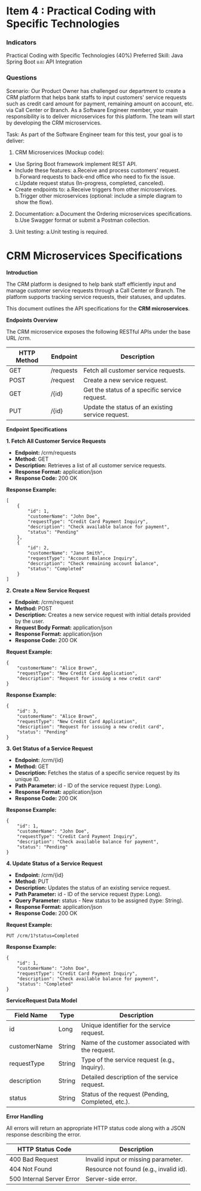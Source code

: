 # Item 4 : Practical Coding with Specific Technologies


### Indicators
Practical Coding with Specific Technologies (40%)
Preferred Skill: Java Spring Boot และ API Integration


### Questions
Scenario:
Our Product Owner has challenged our department to create a CRM platform
that helps bank staffs to input customers' service requests such as credit card amount for payment, remaining amount on account, etc. via Call Center or Branch. As a Software Engineer member, your main responsibility is to deliver
microservices for this platform. The team will start by developing the CRM microservices.

Task:
As part of the Software Engineer team for this test, your goal is to deliver:
1. CRM Microservices (Mockup code):
- Use Spring Boot framework implement REST API.
- Include these features:
  a.Receive and process customers' request.
  b.Forward requests to back-end office who need to fix the issue.
  c.Update request status (In-progress, completed, canceled).
- Create endpoints to:
  a.Receive triggers from other microservices.
  b.Trigger other microservices (optional: include a simple diagram to show the flow).

2. Documentation:
   a.Document the Ordering microservices specifications.
   b.Use Swagger format or submit a Postman collection.

3. Unit testing:
   a.Unit testing is required.

# CRM Microservices Specifications

**Introduction**

The CRM platform is designed to help bank staff efficiently input and manage customer service requests through a Call Center or Branch. The platform supports tracking service requests, their statuses, and updates.

This document outlines the API specifications for the **CRM microservices**.

**Endpoints Overview**

The CRM microservice exposes the following RESTful APIs under the base URL /crm.

| **HTTP Method** | **Endpoint** | **Description** |
| --- | --- | --- |
| GET | /requests | Fetch all customer service requests. |
| POST | /request | Create a new service request. |
| GET | /{id} | Get the status of a specific service request. |
| PUT | /{id} | Update the status of an existing service request. |

**Endpoint Specifications**

**1\. Fetch All Customer Service Requests**

- **Endpoint:** /crm/requests
- **Method:** GET
- **Description:** Retrieves a list of all customer service requests.
- **Response Format:** application/json
- **Response Code:** 200 OK

**Response Example:**
```
[
	{
		"id": 1,
		"customerName": "John Doe",
		"requestType": "Credit Card Payment Inquiry",
		"description": "Check available balance for payment",
		"status": "Pending"
	},
	{
		"id": 2,
		"customerName": "Jane Smith",
		"requestType": "Account Balance Inquiry",
		"description": "Check remaining account balance",
		"status": "Completed"
	}
]
```
**2\. Create a New Service Request**

- **Endpoint:** /crm/request
- **Method:** POST
- **Description:** Creates a new service request with initial details provided by the user.
- **Request Body Format:** application/json
- **Response Format:** application/json
- **Response Code:** 200 OK

**Request Example:**
```
{
	"customerName": "Alice Brown",
	"requestType": "New Credit Card Application",
	"description": "Request for issuing a new credit card"
}
```
**Response Example:**
```
{
	"id": 3,
	"customerName": "Alice Brown",
	"requestType": "New Credit Card Application",
	"description": "Request for issuing a new credit card",
	"status": "Pending"
}
```
**3\. Get Status of a Service Request**

- **Endpoint:** /crm/{id}
- **Method:** GET
- **Description:** Fetches the status of a specific service request by its unique ID.
- **Path Parameter:** id - ID of the service request (type: Long).
- **Response Format:** application/json
- **Response Code:** 200 OK

**Response Example:**
```
{
	"id": 1,
	"customerName": "John Doe",
	"requestType": "Credit Card Payment Inquiry",
	"description": "Check available balance for payment",
	"status": "Pending"
}
```
**4\. Update Status of a Service Request**

- **Endpoint:** /crm/{id}
- **Method:** PUT
- **Description:** Updates the status of an existing service request.
- **Path Parameter:** id - ID of the service request (type: Long).
- **Query Parameter:** status - New status to be assigned (type: String).
- **Response Format:** application/json
- **Response Code:** 200 OK

**Request Example:**
```
PUT /crm/1?status=Completed
```
**Response Example:**
```
{
	"id": 1,
	"customerName": "John Doe",
	"requestType": "Credit Card Payment Inquiry",
	"description": "Check available balance for payment",
	"status": "Completed"
}
```
**ServiceRequest Data Model**

| **Field Name** | **Type** | **Description** |
| --- | --- | --- |
| id  | Long | Unique identifier for the service request. |
| customerName | String | Name of the customer associated with the request. |
| requestType | String | Type of the service request (e.g., Inquiry). |
| description | String | Detailed description of the service request. |
| status | String | Status of the request (Pending, Completed, etc.). |

**Error Handling**

All errors will return an appropriate HTTP status code along with a JSON response describing the error.

| **HTTP Status Code** | **Description** |
| --- | --- |
| 400 Bad Request | Invalid input or missing parameter. |
| 404 Not Found | Resource not found (e.g., invalid id). |
| 500 Internal Server Error | Server-side error. |





